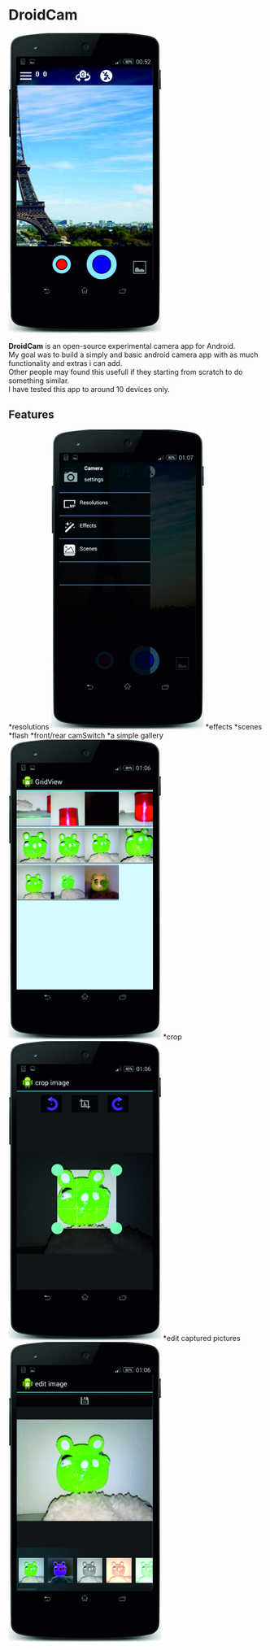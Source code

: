 # DroidCam

<img src="./pics/pic6.jpg" width="300">

<b>DroidCam</b> is an open-source experimental camera app for Android. <br>
My goal was to build a simply and basic android camera app with as much functionality and extras i can add.<br>
Other people may found this usefull if they starting from scratch to do something similar.<br>
I have tested this app to around 10 devices only.
<br>
## Features
*resolutions
<img src="./pics/pic1.jpg" width="300">
*effects
*scenes
*flash
*front/rear camSwitch
*a simple gallery
<img src="./pics/pic7.jpg" width="300">
*crop
<img src="./pics/pic4.jpg" width="300">
*edit captured pictures
<img src="./pics/pic2.jpg" width="300">
